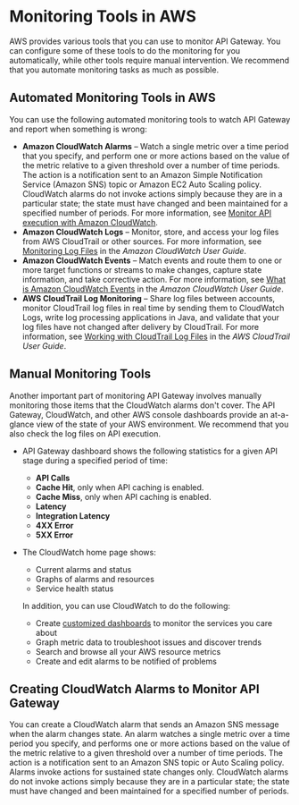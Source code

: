 # Monitoring Tools in AWS<a name="monitoring_automated_manual"></a>

AWS provides various tools that you can use to monitor API Gateway\. You can configure some of these tools to do the monitoring for you automatically, while other tools require manual intervention\. We recommend that you automate monitoring tasks as much as possible\.

## Automated Monitoring Tools in AWS<a name="monitoring_automated_tools"></a>

You can use the following automated monitoring tools to watch API Gateway and report when something is wrong:
+ **Amazon CloudWatch Alarms** – Watch a single metric over a time period that you specify, and perform one or more actions based on the value of the metric relative to a given threshold over a number of time periods\. The action is a notification sent to an Amazon Simple Notification Service \(Amazon SNS\) topic or Amazon EC2 Auto Scaling policy\. CloudWatch alarms do not invoke actions simply because they are in a particular state; the state must have changed and been maintained for a specified number of periods\. For more information, see [Monitor API execution with Amazon CloudWatch](monitoring-cloudwatch.md)\.
+ **Amazon CloudWatch Logs** – Monitor, store, and access your log files from AWS CloudTrail or other sources\. For more information, see [Monitoring Log Files](https://docs.aws.amazon.com/AmazonCloudWatch/latest/DeveloperGuide/WhatIsCloudWatchLogs.html) in the *Amazon CloudWatch User Guide*\.
+ **Amazon CloudWatch Events** – Match events and route them to one or more target functions or streams to make changes, capture state information, and take corrective action\. For more information, see [What is Amazon CloudWatch Events](https://docs.aws.amazon.com/AmazonCloudWatch/latest/DeveloperGuide/WhatIsCloudWatchEvents.html) in the *Amazon CloudWatch User Guide*\.
+ **AWS CloudTrail Log Monitoring** – Share log files between accounts, monitor CloudTrail log files in real time by sending them to CloudWatch Logs, write log processing applications in Java, and validate that your log files have not changed after delivery by CloudTrail\. For more information, see [Working with CloudTrail Log Files](https://docs.aws.amazon.com/awscloudtrail/latest/userguide/cloudtrail-working-with-log-files.html) in the *AWS CloudTrail User Guide*\. 

## Manual Monitoring Tools<a name="monitoring_manual_tools"></a>

Another important part of monitoring API Gateway involves manually monitoring those items that the CloudWatch alarms don't cover\. The API Gateway, CloudWatch, and other AWS console dashboards provide an at\-a\-glance view of the state of your AWS environment\. We recommend that you also check the log files on API execution\.
+ API Gateway dashboard shows the following statistics for a given API stage during a specified period of time:
  + **API Calls**
  + **Cache Hit**, only when API caching is enabled\.
  + **Cache Miss**, only when API caching is enabled\.
  + **Latency**
  + **Integration Latency**
  + **4XX Error**
  + **5XX Error**
+ The CloudWatch home page shows:
  + Current alarms and status
  + Graphs of alarms and resources
  + Service health status

  In addition, you can use CloudWatch to do the following: 
  + Create [customized dashboards](https://docs.aws.amazon.com/AmazonCloudWatch/latest/DeveloperGuide/CloudWatch_Dashboards.html) to monitor the services you care about
  + Graph metric data to troubleshoot issues and discover trends
  + Search and browse all your AWS resource metrics
  + Create and edit alarms to be notified of problems

## Creating CloudWatch Alarms to Monitor API Gateway<a name="creating_alarms"></a>

You can create a CloudWatch alarm that sends an Amazon SNS message when the alarm changes state\. An alarm watches a single metric over a time period you specify, and performs one or more actions based on the value of the metric relative to a given threshold over a number of time periods\. The action is a notification sent to an Amazon SNS topic or Auto Scaling policy\. Alarms invoke actions for sustained state changes only\. CloudWatch alarms do not invoke actions simply because they are in a particular state; the state must have changed and been maintained for a specified number of periods\.